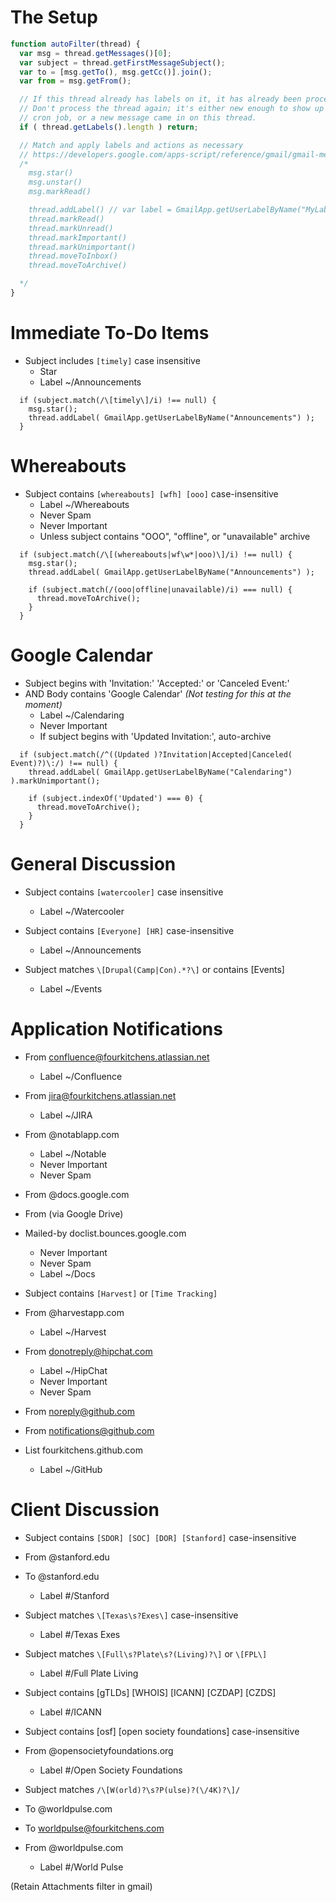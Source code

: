 # The Setup

``` js
function autoFilter(thread) {
  var msg = thread.getMessages()[0];
  var subject = thread.getFirstMessageSubject();
  var to = [msg.getTo(), msg.getCc()].join();
  var from = msg.getFrom();

  // If this thread already has labels on it, it has already been processed.
  // Don't process the thread again; it's either new enough to show up in the
  // cron job, or a new message came in on this thread.
  if ( thread.getLabels().length ) return;

  // Match and apply labels and actions as necessary
  // https://developers.google.com/apps-script/reference/gmail/gmail-message
  /*
    msg.star()
    msg.unstar()
    msg.markRead()

    thread.addLabel() // var label = GmailApp.getUserLabelByName("MyLabel");
    thread.markRead()
    thread.markUnread()
    thread.markImportant()
    thread.markUnimportant()
    thread.moveToInbox()
    thread.moveToArchive()

  */
}
```

# Immediate To-Do Items

- Subject includes `[timely]` case insensitive
  - Star
  - Label ~/Announcements

```
  if (subject.match(/\[timely\]/i) !== null) {
    msg.star();
    thread.addLabel( GmailApp.getUserLabelByName("Announcements") );
  }
```

# Whereabouts

- Subject contains `[whereabouts] [wfh] [ooo]` case-insensitive
  - Label ~/Whereabouts
  - Never Spam
  - Never Important
  - Unless subject contains "OOO", "offline", or "unavailable" archive

```
  if (subject.match(/\[(whereabouts|wf\w*|ooo)\]/i) !== null) {
    msg.star();
    thread.addLabel( GmailApp.getUserLabelByName("Announcements") );

    if (subject.match(/(ooo|offline|unavailable)/i) === null) {
      thread.moveToArchive();
    }
  }
```

# Google Calendar

- Subject begins with 'Invitation:' 'Accepted:' or 'Canceled Event:'
- AND Body contains 'Google Calendar' _(Not testing for this at the moment)_
  - Label ~/Calendaring
  - Never Important
  - If subject begins with 'Updated Invitation:', auto-archive

```
  if (subject.match(/^((Updated )?Invitation|Accepted|Canceled( Event)?)\:/) !== null) {
    thread.addLabel( GmailApp.getUserLabelByName("Calendaring") ).markUnimportant();

    if (subject.indexOf('Updated') === 0) {
      thread.moveToArchive();
    }
  }
```

# General Discussion

- Subject contains `[watercooler]` case insensitive
  - Label ~/Watercooler

- Subject contains `[Everyone] [HR]` case-insensitive
  - Label ~/Announcements

- Subject matches `\[Drupal(Camp|Con).*?\]` or contains [Events]
  - Label ~/Events


# Application Notifications

- From confluence@fourkitchens.atlassian.net
  - Label ~/Confluence

- From jira@fourkitchens.atlassian.net
  - Label ~/JIRA

- From @notablapp.com
  - Label ~/Notable
  - Never Important
  - Never Spam

- From @docs.google.com
- From (via Google Drive)
- Mailed-by doclist.bounces.google.com
  - Never Important
  - Never Spam
  - Label ~/Docs

- Subject contains `[Harvest]` or `[Time Tracking]`
- From @harvestapp.com
  - Label ~/Harvest

- From donotreply@hipchat.com
  - Label ~/HipChat
  - Never Important
  - Never Spam

- From noreply@github.com
- From notifications@github.com
- List fourkitchens.github.com
  - Label ~/GitHub


# Client Discussion

- Subject contains `[SDOR] [SOC] [DOR] [Stanford]` case-insensitive
- From @stanford.edu
- To @stanford.edu
  - Label #/Stanford

- Subject matches `\[Texas\s?Exes\]` case-insensitive
  - Label #/Texas Exes

- Subject matches `\[Full\s?Plate\s?(Living)?\]` or `\[FPL\]`
  - Label #/Full Plate Living

- Subject contains [gTLDs] [WHOIS] [ICANN] [CZDAP] [CZDS]
  - Label #/ICANN

- Subject contains [osf] [open society foundations] case-insensitive
- From @opensocietyfoundations.org
  - Label #/Open Society Foundations

- Subject matches `/\[W(orld)?\s?P(ulse)?(\/4K)?\]/`
- To @worldpulse.com
- To worldpulse@fourkitchens.com
- From @worldpulse.com
  - Label #/World Pulse

(Retain Attachments filter in gmail)
